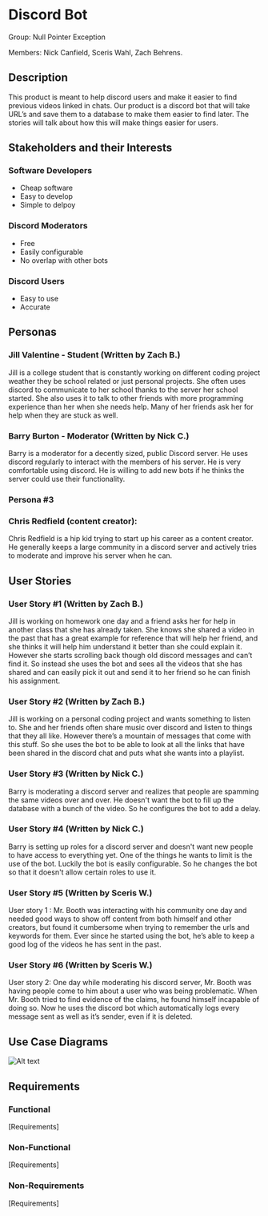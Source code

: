 # Discord Bot

Group: Null Pointer Exception

Members: Nick Canfield, Sceris Wahl, Zach Behrens.

## Description

This product is meant to help discord users and make it easier to find previous videos linked in chats. Our product is a discord bot that will take URL’s and save them to a database to make them easier to find later. The stories will talk about how this will make things easier for users.

## Stakeholders and their Interests 

### Software Developers

* Cheap software
* Easy to develop
* Simple to delpoy

### Discord Moderators

* Free
* Easily configurable
* No overlap with other bots

### Discord Users

* Easy to use
* Accurate

## Personas

### Jill Valentine - Student (Written by Zach B.)

Jill is a college student that is constantly working on different coding project weather they be school related or just personal projects. She often uses discord to communicate to her school thanks to the server her school started. She also uses it to talk to other friends with more programming experience than her when she needs help. Many of her friends ask her for help when they are stuck as well. 

### Barry Burton - Moderator (Written by Nick C.)

Barry is a moderator for a decently sized, public Discord server.  He uses discord regularly to interact with the members of his server.  He is very comfortable using discord.  He is willing to add new bots if he thinks the server could use their functionality.

### Persona #3
### Chris Redfield (content creator): 
Chris Redfield is a hip kid trying to start up his career as a content creator. He generally keeps a large community in a discord server and actively tries to moderate and improve his server when he can.

## User Stories

### User Story #1 (Written by Zach B.)

Jill is working on homework one day and a friend asks her for help in another class that she has already taken. She knows she shared a video in the past that has a great example for reference that will help her friend, and she thinks it will help him understand it better than she could explain it. However she starts scrolling back though old discord messages and can’t find it. So instead she uses the bot and sees all the videos that she has shared and can easily pick it out and send it to her friend so he can finish his assignment.

### User Story #2 (Written by Zach B.)

Jill is working on a personal coding project and wants something to listen to. She and her friends often share music over discord and listen to things that they all like. However there’s a mountain of messages that come with this stuff. So she uses the bot to be able to look at all the links that have been shared in the discord chat and puts what she wants into a playlist.

### User Story #3 (Written by Nick C.)

Barry is moderating a discord server and realizes that people are spamming the same videos over and over.  He doesn't want the bot to fill up the database with a bunch of the video.  So he configures the bot to add a delay.

### User Story #4 (Written by Nick C.)

Barry is setting up roles for a discord server and doesn't want new people to have access to everything yet.  One of the things he wants to limit is the use of the bot.  Luckily the bot is easily configurable.  So he changes the bot so that it doesn't allow certain roles to use it.

### User Story #5 (Written by Sceris W.)

User story 1 : Mr. Booth was interacting with his community one day and needed good ways to show off content from both himself and other creators, but found it cumbersome when trying to remember the urls and keywords for them. Ever since he started using the bot, he’s able to keep a good log of the videos he has sent in the past.
### User Story #6 (Written by Sceris W.)

User story 2: One day while moderating his discord server, Mr. Booth was having people come to him about a user who was being problematic. When Mr. Booth tried to find evidence of the claims, he found himself incapable of doing so. Now he uses the discord bot which automatically logs every message sent as well as it’s sender, even if it is deleted.

## Use Case Diagrams

![Alt text]([InsertDiagramFileHere] "Use Case Diagrams")

## Requirements

### Functional

[Requirements]

### Non-Functional

[Requirements]

### Non-Requirements

[Requirements]
